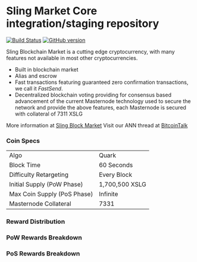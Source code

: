 Sling Market Core integration/staging repository
=====================================

[![Build Status](https://travis-ci.org/slingcoin/sling2.svg?branch=master)](https://travis-ci.org/slingcoin/sling2) [![GitHub version](https://badge.fury.io/gh/slingcoin/sling2.svg)](https://badge.fury.io/gh/slingcoin/sling2)

Sling Blockchain Market is a cutting edge cryptocurrency, with many features not available in most other cryptocurrencies.
- Built in blockchain market
- Alias and escrow
- Fast transactions featuring guaranteed zero confirmation transactions, we call it _FastSend_.
- Decentralized blockchain voting providing for consensus based advancement of the current Masternode
  technology used to secure the network and provide the above features, each Masternode is secured
  with collateral of 7311 XSLG

More information at [Sling Block Market](http://www.slingmarket.net) Visit our ANN thread at [BitcoinTalk](https://bitcointalk.org/index.php?topic=1243932)

### Coin Specs
<table>
<tr><td>Algo</td><td>Quark</td></tr>
<tr><td>Block Time</td><td>60 Seconds</td></tr>
<tr><td>Difficulty Retargeting</td><td>Every Block</td></tr>
<tr><td>Initial Supply (PoW Phase)</td><td>1,700,500 XSLG</td></tr>
<tr><td>Max Coin Supply (PoS Phase)</td><td>Infinite</td></tr>
<tr><td>Masternode Collateral</td><td>7331</td></tr>
</table>

### Reward Distribution


### PoW Rewards Breakdown


### PoS Rewards Breakdown
